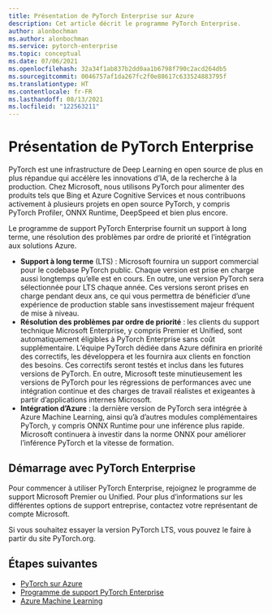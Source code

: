 ```yaml
---
title: Présentation de PyTorch Enterprise sur Azure
description: Cet article décrit le programme PyTorch Enterprise.
author: alonbochman
ms.author: alonbochman
ms.service: pytorch-enterprise
ms.topic: conceptual
ms.date: 07/06/2021
ms.openlocfilehash: 32a34f1ab837b2dd0aa1b6798f790c2acd264db5
ms.sourcegitcommit: 0046757af1da267fc2f0e88617c633524883795f
ms.translationtype: HT
ms.contentlocale: fr-FR
ms.lasthandoff: 08/13/2021
ms.locfileid: "122563211"
---
```

# <a name="what-is-pytorch-enterprise"></a>Présentation de PyTorch Enterprise

PyTorch est une infrastructure de Deep Learning en open source de plus en plus répandue qui accélère les innovations d’IA, de la recherche à la production. Chez Microsoft, nous utilisons PyTorch pour alimenter des produits tels que Bing et Azure Cognitive Services et nous contribuons activement à plusieurs projets en open source PyTorch, y compris PyTorch Profiler, ONNX Runtime, DeepSpeed et bien plus encore.

Le programme de support PyTorch Enterprise fournit un support à long terme, une résolution des problèmes par ordre de priorité et l’intégration aux solutions Azure.

* **Support à long terme** (LTS) : Microsoft fournira un support commercial pour le codebase PyTorch public. Chaque version est prise en charge aussi longtemps qu’elle est en cours. En outre, une version PyTorch sera sélectionnée pour LTS chaque année. Ces versions seront prises en charge pendant deux ans, ce qui vous permettra de bénéficier d’une expérience de production stable sans investissement majeur fréquent de mise à niveau.
* **Résolution des problèmes par ordre de priorité** : les clients du support technique Microsoft Enterprise, y compris Premier et Unified, sont automatiquement éligibles à PyTorch Enterprise sans coût supplémentaire. L’équipe PyTorch dédiée dans Azure définira en priorité des correctifs, les développera et les fournira aux clients en fonction des besoins. Ces correctifs seront testés et inclus dans les futures versions de PyTorch. En outre, Microsoft teste minutieusement les versions de PyTorch pour les régressions de performances avec une intégration continue et des charges de travail réalistes et exigeantes à partir d’applications internes Microsoft.
* **Intégration d’Azure** : la dernière version de PyTorch sera intégrée à Azure Machine Learning, ainsi qu’à d’autres modules complémentaires PyTorch, y compris ONNX Runtime pour une inférence plus rapide. Microsoft continuera à investir dans la norme ONNX pour améliorer l’inférence PyTorch et la vitesse de formation.


## <a name="get-started-with-pytorch-enterprise"></a>Démarrage avec PyTorch Enterprise

Pour commencer à utiliser PyTorch Enterprise, rejoignez le programme de support Microsoft Premier ou Unified. Pour plus d’informations sur les différentes options de support entreprise, contactez votre représentant de compte Microsoft.

Si vous souhaitez essayer la version PyTorch LTS, vous pouvez le faire à partir du site PyTorch.org.

## <a name="next-steps"></a>Étapes suivantes
* [PyTorch sur Azure](https://azure.microsoft.com/develop/pytorch/)
* [Programme de support PyTorch Enterprise](https://aka.ms/PTELandingPage)
* [Azure Machine Learning](https://azure.microsoft.com/services/machine-learning/)